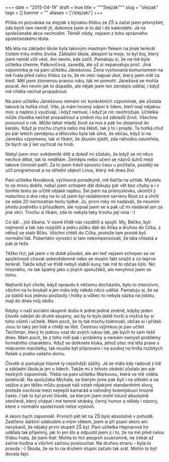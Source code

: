
+++
date = "2015-04-19"
draft = true
title = """Slejzák"""
slug = "slejzak"
tags = []
banner = ""
aliases = ['/slejzak/']
+++

Přišla mi pozvánka na slejzák s bývalou třídou ze ZŠ a začal jsem přemýšlet, zda bych tam neměl jít, dokonce jsem si to dal i do kalendáře. Já na společenské akce nechodím. Téměř nikdy, nejsem z toho správného společenského těsta.

Má léta na základní škole byla takovým mastným flekem na jinak tenkrát čistém triku mého života. Základní škola, alespoň ta moje, to byl boj, který jsem neměl vůli vést. Ani nevím, kde začít. Pamatuju si, že na mě byla učitelka chemie, Palkovičová, zasedlá, ale už si nepamatuju proč. Jiná vzpomínka je na paní učitelku Jánešovou. Žena vychovaná komunismem na mě řvala před celou třídou za to, že mi otec napsal úkol, který jsem měl za trest. Měl jsem zlomenou pravou ruku, tak mi pomohl. Jánešová se mohla posrat. Ani nevím jak to dopadlo, ale nějak jsem ten zeměpis udělal, i když mě chtěla nechat propadnout.

Na paní učitelku Jánešovou nemám víc konkrétních vzpomínek, ale zůstala taková ta hořká chuť. Víte, já mám hrozný odpor k lidem, kteří mají nějakou moc a naplno ji využívají, i když nemusí, i když je nic neohrožuje. Učitelka může člověka nechat propadnout a změnit mu od základů život. Všechno posunout o rok. Může tahat mladý život za nos a pak ho zkopnout do kanálu. Když je trochu chytrá nebo má štěstí, tak ji to i projde. Ta hořká chuť po pár letech zeměpisu a tělocviku byla tak silná, že občas, když si na Jánešku vzpomenu, tak si říkám, že zkusím zjistit, zda náhodou neumřela, že bych se jí šel vychcat na hrob.

Nebyl jsem moc svědomité dítě a doteď mi zůstalo, že když se mi něco nechce dělat, tak to nedělám. Zeměpis nebo učení se názvů šutrů mezi takové činnosti patří. Za to jsem trávil spoustu času u počítače, později se učil programovat a na střední objevil Linux, který mě dnes živí.

Paní učitelka Nováková, výchovná poradkyně, mě tlačila na učňák. Myslela to se mnou dobře, nebyl jsem schopen dát dokupy pár vět bez chyby a i v tomhle textu se určitě nějaké najdou. Šel jsem na průmyslovku, ukončil ji maturitou a dva roky na to už jsem byl redaktorem serveru Root.cz a chrlil ze sebe 20 normostran textu týdně. Jo, první roky mi nadávali, že neumím shodu podmětu s přísudkem, ale vypsal jsem se a pak už mi nadávali jen za jiné věci. Trochu si říkám, zda to nebyla taky trochu její vina :-)

Co dál .. jóó šikana. V osmé třídě nás rozdělili a spojili. My, Béčko, byli nejmenší a tak nás rozpůlili a jednu půlku dali do Ačka a druhou do Cčka, z něhož se stalo Bčko. Všichni chtěli do Cčka, protože tam prostě byli normální lidi. Pubertální výrostci si tam nekompenzovali, že táta chlastá a pak je řeže.

Těžko říct, jak jsem v té době působil, ale ani teď nejsem schopen se ve společnosti chovat sebevědomně nebo se musím fakt snažit a co teprve tenkrát. Takže když ve třídě nebyli slabší kusy, tak mě to občas lízlo. Nic hrozného, ne tak špatný jako u jiných spolužáků, ale nevyhnul jsem se tomu.

Nejhorší byli chvíle, když opravdu k něčemu docházelo, bylo to intenzivní, všichni na to koukali a jen málo kdy někdo něco udělal. Pamatuju si, že se za slabší kus jednou postavily i holky a vůbec to nebyla sázka na jistotu, mají do dnes můj obdiv.

Kdyby v naší sociální skupině došlo k jedné jediné změně, kdyby jeden člověk odešel do druhé skupiny, asi by to bylo ještě horší a možná by si toho všimli i učitelé. Mám pocit, že to tak trochu tolerovali, občas si i přidali. Jsou to taky jen lidé a chtějí se líbit. Čestnou výjimkou je pan učitel Teichman, který to jednou vzal do svých rukou tak, jak bych to sám řešil dnes. Mám pocit, že z toho měl pak i problémy a nemám namysli problémy formálního charakteru. Když se dotknete kluka, jehož otec má léta praxe s mlácením manželky, tak musíte být připraveni i na souboj na hrdla rozbitých flašek u prahu vašeho domu.

Člověk si pamatuje hlavně ty nejsilnější zážity. Já se málo kdy radoval z lidí a základní škola je jen o lidech. Takže mi z tohoto období zůstalo jen pár hezkých vzpomínek. Třeba na paní učitelku Markovou, která ve mě viděla potenciál. Na spolužáka Michala, se kterým jsme pak byli i na střední a na vejšce a jen těžko můžu popsat náš vztah nějakými standardními slovy, protože osciloval mezi nejlepší kamarád a náhodný kolemjdoucí hrozně často. I tak to byl první člověk, se kterým jsem mohl mluvit absolutně otevřeně, který chápal i mé temné stránky, černý humor a někdy i názory, které v normální společnosti nelze vyslovit.

A skoro bych zapomněl. Prvních pět let na ZŠ bylo absolutně v pohodě. Zastřeno dalšími událostmi a mým věkem, jsem si při psaní skoro ani nevybavil, že nějaký první stupeň ZŠ byl. Paní učitelka Hepnarová ho udělala tak příjemný, jak to jen šlo a odpustil jsem ji i to, že na mě před celou třídou řvala, že jsem lhář. Mohla to říct alespoň soukromně, ne čekat až začne hodina a všichni začnou poslouchat. Na druhou stranu - byla to pravda :-) Škoda, že se to na druhém stupni začalo tak srát. Mohlo to být docela fajn.

